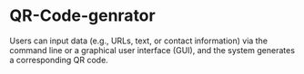 # QR-Code-genrator
 Users can input data (e.g., URLs, text, or contact information) via the command line or a graphical user interface (GUI), and the system generates a corresponding QR code.
